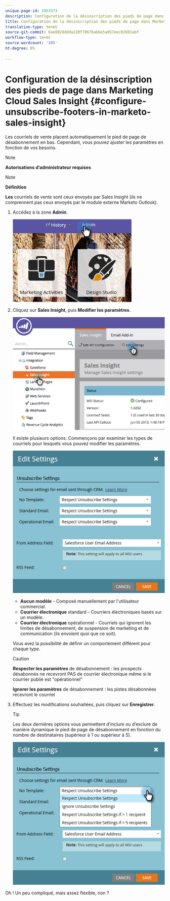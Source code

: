 ```yaml
---
unique-page-id: 2953373
description: Configuration de la désinscription des pieds de page dans Marketo Sales Insight - Marketo Docs - Documentation sur les produits
title: Configuration de la désinscription des pieds de page dans Marketing Cloud Sales Insight
translation-type: tm+mt
source-git-commit: 6ae882dddda220f7067babbe5a057eec82601abf
workflow-type: tm+mt
source-wordcount: '205'
ht-degree: 0%

---
```



# Configuration de la désinscription des pieds de page dans Marketing Cloud Sales Insight {#configure-unsubscribe-footers-in-marketo-sales-insight}

Les courriels de vente placent automatiquement le pied de page de désabonnement en bas. Cependant, vous pouvez ajuster les paramètres en fonction de vos besoins.

>[!NOTE]
>
>**Autorisations d’administrateur requises**

>[!NOTE]
>
>**Définition**
>
>**Les** courriels de vente sont ceux envoyés par Sales Insight (ils ne comprennent pas ceux envoyés par le module externe Marketo Outlook).

1. Accédez à la zone **Admin**.

   ![](assets/one-1.png)

1. Cliquez sur **Sales Insight**, puis **Modifier les paramètres**.

   ![](assets/two-1.png)

   Il existe plusieurs options. Commençons par examiner les types de courriels pour lesquels vous pouvez modifier les paramètres.

   ![](assets/three-1.png)

   * **Aucun modèle**  - Composé manuellement par l&#39;utilisateur commercial.
   * **Courrier électronique**  standard - Courriers électroniques basés sur un modèle.
   * **Courrier électronique**  opérationnel - Courriels qui ignorent les limites de désabonnement, de suspension de marketing et de communication (ils envoient quoi que ce soit).

   Vous avez la possibilité de définir un comportement différent pour chaque type.

   >[!CAUTION]
   >
   >**Respecter les paramètres** de désabonnement : les prospects désabonnés ne recevront PAS de courrier électronique même si le courrier publié est &quot;opérationnel&quot;
   >
   >**Ignorer les paramètres** de désabonnement : les pistes désabonnées recevront le courriel

1. Effectuez les modifications souhaitées, puis cliquez sur **Enregistrer**.

   >[!TIP]
   >
   >Les deux dernières options vous permettent d’inclure ou d’exclure de manière dynamique le pied de page de désabonnement en fonction du nombre de destinataires (supérieur à 1 ou supérieur à 5).

   ![](assets/four-1.png)

Oh ! Un peu compliqué, mais assez flexible, non ?

